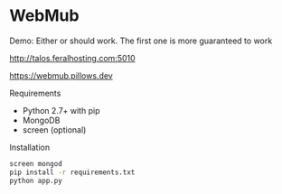 # WebMub
Demo: Either or should work. The first one is more guaranteed to work

http://talos.feralhosting.com:5010

https://webmub.pillows.dev

Requirements

  - Python 2.7+ with pip
  - MongoDB
  - screen (optional)

 Installation

 ```sh
screen mongod
pip install -r requirements.txt
python app.py
```
